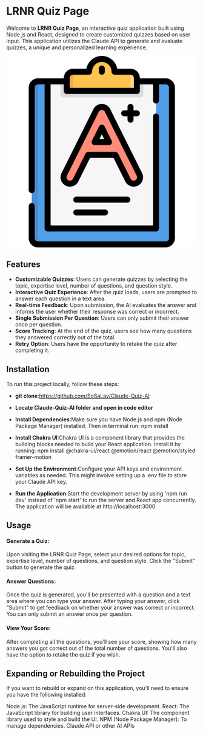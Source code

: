 # LRNR Quiz Page

Welcome to **LRNR Quiz Page**, an interactive quiz application built using Node.js and React, designed to create customized quizzes based on user input. This application utilizes the Claude API to generate and evaluate quizzes, a unique and personalized learning experience.

![Quiz](./public/evaluation-exam-svgrepo-com.svg)

## Features

- **Customizable Quizzes**: Users can generate quizzes by selecting the topic, expertise level, number of questions, and question style.
- **Interactive Quiz Experience**: After the quiz loads, users are prompted to answer each question in a text area.
- **Real-time Feedback**: Upon submission, the AI evaluates the answer and informs the user whether their response was correct or incorrect.
- **Single Submission Per Question**: Users can only submit their answer once per question.
- **Score Tracking**: At the end of the quiz, users see how many questions they answered correctly out of the total.
- **Retry Option**: Users have the opportunity to retake the quiz after completing it.

## Installation

To run this project locally, follow these steps:

- **git clone**:https://github.com/SoSaLay/Claude-Quiz-AI

- **Locate Claude-Quiz-AI folder and open in code editor**

- **Install Dependencies**:Make sure you have Node.js and npm (Node Package Manager) installed. Then in terminal run: npm install

- **Install Chakra UI**:Chakra UI is a component library that provides the building blocks needed to build your React application. Install it by running:
npm install @chakra-ui/react @emotion/react @emotion/styled framer-motion

- **Set Up the Environment**:Configure your API keys and environment variables as needed. This might involve setting up a .env file to store your Claude API key.

- **Run the Application**:Start the development server by using 'npm run dev' instead of 'npm start' to run the server and React app concurrently. The application will be available at http://localhost:3000.

## Usage

#### Generate a Quiz:

Upon visiting the LRNR Quiz Page, select your desired options for topic, expertise level, number of questions, and question style.
Click the "Submit" button to generate the quiz.

#### Answer Questions:

Once the quiz is generated, you'll be presented with a question and a text area where you can type your answer.
After typing your answer, click "Submit" to get feedback on whether your answer was correct or incorrect.
You can only submit an answer once per question.

#### View Your Score:

After completing all the questions, you'll see your score, showing how many answers you got correct out of the total number of questions.
You'll also have the option to retake the quiz if you wish.


## Expanding or Rebuilding the Project
If you want to rebuild or expand on this application, you'll need to ensure you have the following installed:

Node.js: The JavaScript runtime for server-side development.
React: The JavaScript library for building user interfaces.
Chakra UI: The component library used to style and build the UI.
NPM (Node Package Manager): To manage dependencies.
Claude API or other AI APIs

